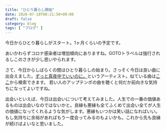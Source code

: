 ```yaml
---
title: "ひとり暮らし開始"
date: 2020-07-18T00:21:50+09:00
draft: false
category: blog
tags: [ "ブログ" ]
---
```

今日からひとり暮らしがスタート。1ヶ月くらいの予定です。  
<!--more-->

あいかわらずコロナ感染者は増加傾向にありますね。GOTOトラベルは強行されるしこのさきが少し思いやられます。  
  
さて、今日からしばらくの間はひとり暮らしの始まり。さっそく今日は良い曲に出会えました。[ずっと真夜中でいいのに。](https://zutomayo.com/index.php)というアーティスト。似ている曲は[ここ](https://www.last.fm/ja/music/%E3%81%9A%E3%81%A3%E3%81%A8%E7%9C%9F%E5%A4%9C%E4%B8%AD%E3%81%A7%E3%81%84%E3%81%84%E3%81%AE%E3%81%AB%E3%80%82/+similar)から検索できます。
若い人のアップテンポの曲を聴くと何だか前向きな気持ちになってよいですね。  
  
出会いといえば、今日は出会いについて考えてみました。人生での一番の価値あるものは出会いなのではないかと。良縁も悪縁も全てふくめて出会い全てが人生の価値になってくれるような気がします。悪縁もいつかは笑い話になればいい。もし気持ちに余裕があればもう一度会ってみるのもよいかも。これから先も良縁が続けばよいなと思いました。  
